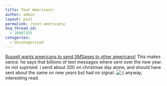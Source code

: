 ```yaml
---
title: Text Americans!
author: admin
layout: post
permalink: /text-americans/
dsq_thread_id:
  - 26007355
categories:
  - Uncategorized
---
```

[Russell wants americans to send SMSages to other americans!][1] This makes sence. he says that billions of text messages where sent over the new year. im not suprised. i send about 200 on christmas day alone, and should have sent about the same on new years but had no signal. <img src="http://blog.lotas-smartman.net/wp-includes/images/smilies/icon_sad.gif" alt=":(" class="wp-smiley" /> anyway, interesting read.

 [1]: http://www.russellbeattie.com/notebook/1005546.html